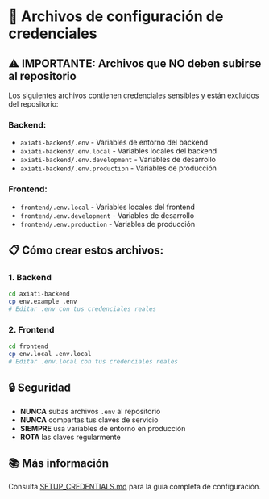 # 🔐 Archivos de configuración de credenciales

## ⚠️ IMPORTANTE: Archivos que NO deben subirse al repositorio

Los siguientes archivos contienen credenciales sensibles y están excluidos del repositorio:

### Backend:
- `axiati-backend/.env` - Variables de entorno del backend
- `axiati-backend/.env.local` - Variables locales del backend
- `axiati-backend/.env.development` - Variables de desarrollo
- `axiati-backend/.env.production` - Variables de producción

### Frontend:
- `frontend/.env.local` - Variables locales del frontend
- `frontend/.env.development` - Variables de desarrollo
- `frontend/.env.production` - Variables de producción

## 📋 Cómo crear estos archivos:

### 1. Backend
```bash
cd axiati-backend
cp env.example .env
# Editar .env con tus credenciales reales
```

### 2. Frontend
```bash
cd frontend
cp env.local .env.local
# Editar .env.local con tus credenciales reales
```

## 🔒 Seguridad

- **NUNCA** subas archivos `.env` al repositorio
- **NUNCA** compartas tus claves de servicio
- **SIEMPRE** usa variables de entorno en producción
- **ROTA** las claves regularmente

## 📚 Más información

Consulta [SETUP_CREDENTIALS.md](./SETUP_CREDENTIALS.md) para la guía completa de configuración.
